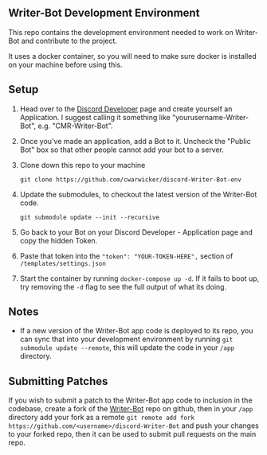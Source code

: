 ## Writer-Bot Development Environment

This repo contains the development environment needed to work on Writer-Bot and contribute to the project.

It uses a docker container, so you will need to make sure docker is installed on your machine before using this.

## Setup
1) Head over to the [Discord Developer](https://discord.com/developers/applications) page and create yourself an Application. I suggest calling it something like "yourusername-Writer-Bot", e.g. "CMR-Writer-Bot".
2) Once you've made an application, add a Bot to it. Uncheck the "Public Bot" box so that other people cannot add your bot to a server. 
3) Clone down this repo to your machine 
    
    `git clone https://github.com/cwarwicker/discord-Writer-Bot-env`
4) Update the submodules, to checkout the latest version of the Writer-Bot code.

    `git submodule update --init --recursive`
    
5) Go back to your Bot on your Discord Developer - Application page and copy the hidden Token.
6) Paste that token into the `"token": "YOUR-TOKEN-HERE",` section of `/templates/settings.json`      
7) Start the container by running `docker-compose up -d`. If it fails to boot up, try removing the `-d` flag to see the full output of what its doing.

## Notes
- If a new version of the Writer-Bot app code is deployed to its repo, you can sync that into your
development environment by running `git submodule update --remote`, this will update the code in your `/app` directory.

## Submitting Patches
If you wish to submit a patch to the Writer-Bot app code to inclusion in the codebase, create a fork of the [Writer-Bot](https://github.com/cwarwicker/discord-Writer-Bot) repo on github, then in your `/app` directory add your fork as a remote `git remote add fork https://github.com/<username>/discord-Writer-Bot` and push your changes to your forked repo, then it can be used to submit pull requests on the main repo.
